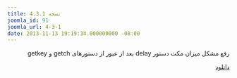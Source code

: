 ```yaml
---
title: نسخه 4.3.1
joomla_id: 91
joomla_url: 4-3-1
date: 2013-11-13 19:19:34.000000000 -08:00
---
```

<div style="direction: rtl;">
<p style="text-align: right;"><span>رفع مشکل میزان مکث دستور delay بعد از عبور از دستورهای getch و getkey</span></p>
</div>
<p style="text-align: right;"><a href="http://www.mediafire.com/download/5md5dl2784762v4/GraphicBox_v4.3.1.rar">دانلود</a></p>
